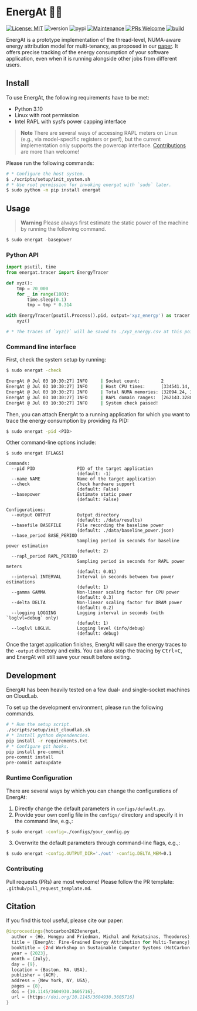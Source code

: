 # EnergAt 🔋🎯

[![License: MIT](https://img.shields.io/badge/License-MIT-yellow.svg)](https://opensource.org/licenses/MIT) 
![version](https://img.shields.io/badge/version-1.0.6-blue) 
![pypi](https://img.shields.io/pypi/v/energat.svg)
[![Maintenance](https://img.shields.io/badge/Maintained%3F-yes-green.svg)](https://GitHub.com/hongyuhe/energat/graphs/commit-activity) 
[![PRs Welcome](https://img.shields.io/badge/PRs-welcome-brightgreen.svg?style=flat-square)](http://makeapullrequest.com) 
[![build](https://github.com/HongyuHe/energat/actions/workflows/test_basics.yaml/badge.svg)](https://github.com/HongyuHe/energat/actions/workflows/test_basics.yaml)

EnergAt is a prototype implementation of the thread-level, NUMA-aware energy attribution model for multi-tenancy, as proposed in our [paper](https://hongyu.nl/papers/2023_hotcarbon_energat.pdf). It offers precise tracking of the energy consumption of your software application, even when it is running alongside other jobs from different users.

## Install 

To use EnergAt, the following requirements have to be met:

* Python 3.10
* Linux with root permission
* Intel RAPL with sysfs power capping interface
> **Note**
> There are several ways of accessing RAPL meters on Linux (e.g., via model-specific registers or perf), but the current implementation only supports the powercap interface. [Contributions](#contributing) are more than welcome!

Please run the following commands:
```bash
# * Configure the host system.
$ ./scripts/setup/init_system.sh
# * Use root permission for invoking energat with `sudo` later.
$ sudo python -m pip install energat
```

## Usage

> **Warning**
> Please always first estimate the static power of the machine by running the following command.
```python
$ sudo energat -basepower
```

### Python API

```python
import psutil, time
from energat.tracer import EnergyTracer

def xyz():
    tmp = 20_000
    for _ in range(100): 
        time.sleep(0.1)
        tmp = tmp * 0.314

with EnergyTracer(psutil.Process().pid, output='xyz_energy') as tracer:
    xyz()

# * The traces of `xyz()` will be saved to ./xyz_energy.csv at this point.
```

### Command line interface
First, check the system setup by running:
```bash
$ sudo energat -check

EnergAt @ Jul 03 10:30:27] INFO     | Socket count:        2
EnergAt @ Jul 03 10:30:27] INFO     | Host CPU times:      [334541.14, 334861.87]
EnergAt @ Jul 03 10:30:27] INFO     | Total NUMA memories: [32094.24, 32211.02]
EnergAt @ Jul 03 10:30:27] INFO     | RAPL domain ranges:  [262143.32885, 65712.999613]
EnergAt @ Jul 03 10:30:27] INFO     | System check passed!
```

Then, you can attach EnergAt to a running application for which you want to trace the energy consumption by providing its PID:
```bash
$ sudo energat -pid <PID>
```

Other command-line options include:
```console
$ sudo energat [FLAGS]

Commands:
  --pid PID                PID of the target application
                           (default: -1)
  --name NAME              Name of the target application
  --check                  Check hardware support
                           (default: False)
  --basepower              Estimate static power
                           (default: False)

Configurations:
  --output OUTPUT          Output directory
                           (default: ./data/results)
  --basefile BASEFILE      File recording the baseline power
                           (default: ./data/baseline_power.json)
  --base_period BASE_PERIOD
                           Sampling period in seconds for baseline power estimation
                           (default: 2)
  --rapl_period RAPL_PERIOD
                           Sampling period in seconds for RAPL power meters
                           (default: 0.01)
  --interval INTERVAL      Interval in seconds between two power estimations
                           (default: 1)
  --gamma GAMMA            Non-linear scaling factor for CPU power
                           (default: 0.3)
  --delta DELTA            Non-linear scaling factor for DRAM power
                           (default: 0.2)
  --logging LOGGING        Logging interval in seconds (with `loglvl=debug` only)
                           (default: 1)
  --loglvl LOGLVL          Logging level (info/debug)
                           (default: debug)
```

Once the target application finishes, EnergAt will save the energy traces to the `-output` directory and exits. You can also stop the tracing by <kbd>Ctrl+C</kbd>, and EnergAt will still save your result before exiting.

## Development 

EnergAt has been heavily tested on a few dual- and single-socket machines on CloudLab.

To set up the development environment, please run the following commands.
```bash
# * Run the setup script.
./scripts/setup/init_cloudlab.sh
# * Install python dependencies.
pip install -r requirements.txt
# * Configure git hooks.
pip install pre-commit
pre-commit install
pre-commit autoupdate
```

### Runtime Configuration

There are several ways by which you can change the configurations of EnergAt:
1. Directly change the default parameters in `configs/default.py`.
2. Provide your own config file in the `configs/` directory and specify it in the command line, e.g.,: 
```bash
$ sudo energat -config=./configs/your_config.py
```
3. Overwrite the default parameters through command-line flags, e.g.,:
```bash
$ sudo energat -config.OUTPUT_DIR='./out' -config.DELTA_MEM=0.1
```

### Contributing
Pull requests (PRs) are most welcome! Please follow the PR template: `.github/pull_request_template.md`.

## Citation
If you find this tool useful, please cite our paper:
```kt
@inproceedings{hotcarbon2023energat,
  author = {Hè, Hongyu and Friedman, Michal and Rekatsinas, Theodoros},
  title = {EnergAt: Fine-Grained Energy Attribution for Multi-Tenancy},
  booktitle = {2nd Workshop on Sustainable Computer Systems (HotCarbon '23)},
  year = {2023},
  month = {July},
  day = {9},
  location = {Boston, MA, USA},
  publisher = {ACM},
  address = {New York, NY, USA},
  pages = {8},
  doi = {10.1145/3604930.3605716},
  url = {https://doi.org/10.1145/3604930.3605716}
}

```


[travisci-badge]: https://travis-ci.com/HongyuHe/Tab2Know.svg?token=tLQAnpmJrz1TBJtLskoQ&branch=develop
[travisci-builds]: https://travis-ci.com/HongyuHe/Tab2Know
[maintain-badge]: https://img.shields.io/badge/Maintained%3F-yes-green.svg
[maintain-act]: https://github.com/HongyuHe/energat/graphs/commit-activity
[pr-badge]: https://img.shields.io/badge/PRs-welcome-brightgreen.svg?style=flat-square
[pr-act]: http://makeapullrequest.com
